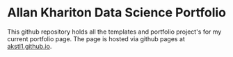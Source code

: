 # Allan Khariton Data Science Portfolio

This github repository holds all the templates and portfolio project's for my current portfolio page. The page is hosted via github pages at <a href="http://akstl1.github.com">akstl1.github.io<a/>.
